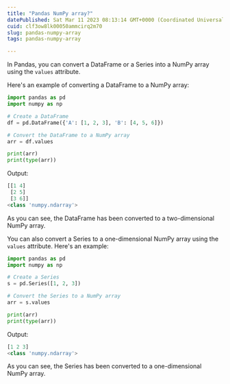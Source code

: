 ```yaml
---
title: "Pandas NumPy array?"
datePublished: Sat Mar 11 2023 08:13:14 GMT+0000 (Coordinated Universal Time)
cuid: clf3ow8lk00050ammcirq2m70
slug: pandas-numpy-array
tags: pandas-numpy-array

---
```


In Pandas, you can convert a DataFrame or a Series into a NumPy array using the `values` attribute.

Here's an example of converting a DataFrame to a NumPy array:

```python
import pandas as pd
import numpy as np

# Create a DataFrame
df = pd.DataFrame({'A': [1, 2, 3], 'B': [4, 5, 6]})

# Convert the DataFrame to a NumPy array
arr = df.values

print(arr)
print(type(arr))
```

Output:

```python
[[1 4]
 [2 5]
 [3 6]]
<class 'numpy.ndarray'>
```

As you can see, the DataFrame has been converted to a two-dimensional NumPy array.

You can also convert a Series to a one-dimensional NumPy array using the `values` attribute. Here's an example:

```python
import pandas as pd
import numpy as np

# Create a Series
s = pd.Series([1, 2, 3])

# Convert the Series to a NumPy array
arr = s.values

print(arr)
print(type(arr))
```

Output:

```python
[1 2 3]
<class 'numpy.ndarray'>
```

As you can see, the Series has been converted to a one-dimensional NumPy array.